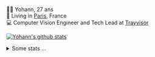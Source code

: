 <p>
  👨🏻 <bold>Yohann</bold>, 27 ans<br/>
  💼 Living in <a href="https://www.google.com/maps?q=paris">Paris</a>, France<br/>
  💻 Computer Vision Engineer and Tech Lead at <a href="https://trayvisor.com/">Trayvisor</a><br/>
</p>

<a href="https://github.com/anuraghazra/github-readme-stats"><img align="center" src="https://github-readme-stats-go94hl40s-yohann84l.vercel.app//api?username=yohann84L&show_icons=true&include_all_commits=true" alt="Yohann's github stats" /> </a>


<details>
  <summary>Some stats ...</summary><br/>
  

<!--START_SECTION:waka-->
![Code Time](http://img.shields.io/badge/Code%20Time-12%20hrs%2034%20mins-blue)

![Profile Views](http://img.shields.io/badge/Profile%20Views-87-blue)

**🐱 My GitHub Data** 

> 🏆 776 Contributions in the Year 2022
 > 
> 📦 440.4 kB Used in GitHub's Storage 
 > 
> 🚫 Not Opted to Hire
 > 
> 📜 23 Public Repositories 
 > 
> 🔑 21 Private Repositories  
 > 
**I'm an Early 🐤** 

```text
🌞 Morning    304 commits    ████████░░░░░░░░░░░░░░░░░   33.52% 
🌆 Daytime    508 commits    ██████████████░░░░░░░░░░░   56.01% 
🌃 Evening    95 commits     ██░░░░░░░░░░░░░░░░░░░░░░░   10.47% 
🌙 Night      0 commits      ░░░░░░░░░░░░░░░░░░░░░░░░░   0.0%

```
📅 **I'm Most Productive on Friday** 

```text
Monday       159 commits    ████░░░░░░░░░░░░░░░░░░░░░   17.53% 
Tuesday      157 commits    ████░░░░░░░░░░░░░░░░░░░░░   17.31% 
Wednesday    181 commits    █████░░░░░░░░░░░░░░░░░░░░   19.96% 
Thursday     175 commits    ████░░░░░░░░░░░░░░░░░░░░░   19.29% 
Friday       219 commits    ██████░░░░░░░░░░░░░░░░░░░   24.15% 
Saturday     13 commits     ░░░░░░░░░░░░░░░░░░░░░░░░░   1.43% 
Sunday       3 commits      ░░░░░░░░░░░░░░░░░░░░░░░░░   0.33%

```


📊 **This Week I Spent My Time On** 

```text
⌚︎ Time Zone: Europe/Paris

💬 Programming Languages: 
Other                    9 hrs 40 mins       ███████████████████░░░░░░   76.94% 
JavaScript               1 hr 46 mins        ███░░░░░░░░░░░░░░░░░░░░░░   14.1% 
Python                   42 mins             █░░░░░░░░░░░░░░░░░░░░░░░░   5.61% 
HTTP Request             12 mins             ░░░░░░░░░░░░░░░░░░░░░░░░░   1.65% 
JSON                     6 mins              ░░░░░░░░░░░░░░░░░░░░░░░░░   0.9%

🔥 Editors: 
Browser                  9 hrs 14 mins       ██████████████████░░░░░░░   73.45% 
WebStorm                 1 hr 47 mins        ███░░░░░░░░░░░░░░░░░░░░░░   14.22% 
PyCharm                  1 hr 3 mins         ██░░░░░░░░░░░░░░░░░░░░░░░   8.45% 
iTerm2                   25 mins             ░░░░░░░░░░░░░░░░░░░░░░░░░   3.32% 
VS Code                  4 mins              ░░░░░░░░░░░░░░░░░░░░░░░░░   0.56%

💻 Operating System: 
Mac                      12 hrs 34 mins      █████████████████████████   100.0%

```

**I Mostly Code in Python** 

```text
Python                   18 repos            ██████████████░░░░░░░░░░░   56.25% 
Java                     6 repos             ████░░░░░░░░░░░░░░░░░░░░░   18.75% 
JavaScript               2 repos             █░░░░░░░░░░░░░░░░░░░░░░░░   6.25% 
R                        2 repos             █░░░░░░░░░░░░░░░░░░░░░░░░   6.25% 
HTML                     1 repo              ░░░░░░░░░░░░░░░░░░░░░░░░░   3.12%

```



 Last Updated on 26/08/2022 02:37:48 UTC
<!--END_SECTION:waka-->
